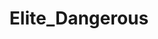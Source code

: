 ---
title: Elite_Dangerous
crosslinks:
- EliteDangerous
- EliteOne
- FederalDefenseLeague
- eliteexplorers
- aspsinfrontofthings
- ElitePirates
- EiteDagerous
- ElitePS4
- ElitePS
- KotakuInAction
- EliteRacers
- REEEEEEEEEE
- Elite_PVP
- ModerationLog
- PlanetCoaster
- edex
- HailCorporate
- EliteTraders
- FuelRats
---